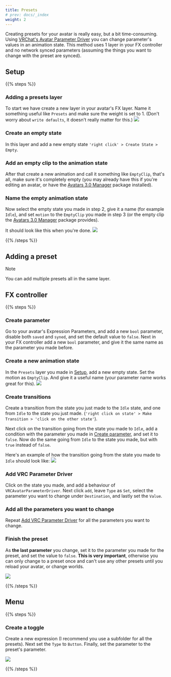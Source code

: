 ```yaml
---
title: Presets
# prev: docs/_index
weight: 2
---
```


Creating presets for your avatar is really easy, but a bit time-consuming. Using [VRChat's Avatar Parameter Driver](https://creators.vrchat.com/avatars/state-behaviors/#avatar-parameter-driver) you can change parameter's values in an animation state. This method uses 1 layer in your FX controller and no network synced parameters (assuming the things you want to change with the preset are synced).

## Setup

{{% steps %}}

### Adding a presets layer

To start we have create a new layer in your avatar's FX layer. Name it something useful like `Presets` and make sure the weight is set to 1. (Don't worry about `write defaults`, it doesn't really matter for this.)
![](/images/docs/presets/step1.png)

### Create an empty state

In this layer and add a new empty state `'right click' > Create State > Empty`.

### Add an empty clip to the animation state

After that create a new animation and call it something like `EmptyClip`, that's all, make sure it's completely empty (you may already have this if you're editing an avatar, or have the [Avatars 3.0 Manager](https://github.com/VRLabs/Avatars-3.0-Manager) package installed).

### Name the empty animation state

Now select the empty state you made in step 2, give it a name (for example `Idle`), and set `motion` to the `EmptyClip` you made in step 3 (or the empty clip the [Avatars 3.0 Manager](https://github.com/VRLabs/Avatars-3.0-Manager) package provides).

It should look like this when you're done.
![](/images/docs/presets/step2.png)

{{% /steps %}}

## Adding a preset

> [!NOTE]
> You can add multiple presets all in the same layer.

## FX controller

{{% steps %}}

### Create parameter

Go to your avatar's Expression Parameters, and add a new `bool` parameter, disable both `saved` and `syned`, and set the default value to `false`.
Next in your FX controller add a new `bool` parameter, and give it the same name as the parameter you made before.

### Create a new animation state

In the `Presets` layer you made in [Setup](#setup), add a new empty state. Set the motion as `EmptyClip`. And give it a useful name (your parameter name works great for this).
![](/images/docs/presets/step3.png)

### Create transitions

Create a transition from the state you just made to the `Idle` state, and one from `Idle` to the state you just made. (`'right click on state' > Make Transition > 'click on the other state'`).

Next click on the transition going from the state you made to `Idle`, add a condition with the parameter you made in [Create parameter](#create-parameter), and set it to `false`. Now do the same going from `Idle` to the state you made, but with `true` instead of `false`.

Here's an example of how the transition going from the state you made to `Idle` should look like:
![](/images/docs/presets/step4.png)

### Add VRC Parameter Driver

Click on the state you made, and add a behaviour of `VRCAvatarParameterDriver`.
Next click `add`, leave `Type` as `Set`, select the parameter you want to change under `Destination`, and lastly set the `Value`.

### Add all the parameters you want to change

Repeat [Add VRC Parameter Driver](#add-vrc-parameter-driver) for all the parameters you want to change.

### Finish the preset

As **the last parameter** you change, set it to the parameter you made for the preset, and set the value to `false`. **This is very important**, otherwise you can only change to a preset once and can't use any other presets until you reload your avatar, or change worlds.

![](/images/docs/presets/step5.png)

{{% /steps %}}

## Menu

{{% steps %}}

### Create a toggle
Create a new expression (I recommend you use a subfolder for all the presets). Next set the `Type` to `Button`. Finally, set the parameter to the preset's parameter.

![](/images/docs/presets/step6.png)

{{% /steps %}}
